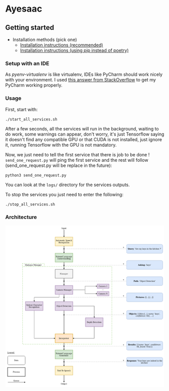 # Ayesaac

## Getting started

* Installation methods (pick one)
    * [Installation instructions (recommended)](https://github.com/Aye-saac/aye-saac/wiki/Installing-things-(Recommended))
    * [Installation instructions (using pip instead of poetry)](https://github.com/Aye-saac/aye-saac/wiki/Installation-instructions-(pip-instead-of-poetry))


### Setup with an IDE

As _pyenv-virtualenv_ is like virtualenv, IDEs like PyCharm should work nicely with your environment. I used [this answer from StackOverflow](https://stackoverflow.com/a/51545578) to get my PyCharm working properly. 

### Usage

First, start with:
```
./start_all_services.sh
```
After a few seconds, all the services will run in the background, waiting to do work, some warnings can appear, don't worry, it's just Tensorflow 
saying it doesn't find any compatible GPU or that CUDA is not installed, just ignore it, running Tensorflow 
with the GPU is not mandatory.

Now, we just need to tell the first service that there is job to be done ! 
`send_one_request.py` will ping the first service and the rest will follow (send_one_request.py will be replace in the future):
```
python3 send_one_request.py
```

You can look at the `logs/` directory for the services outputs.

To stop the services you just need to enter the following:
```
./stop_all_services.sh
```

### Architecture

![](ayesaac/data/diagram_aye-saac_v2.png)
